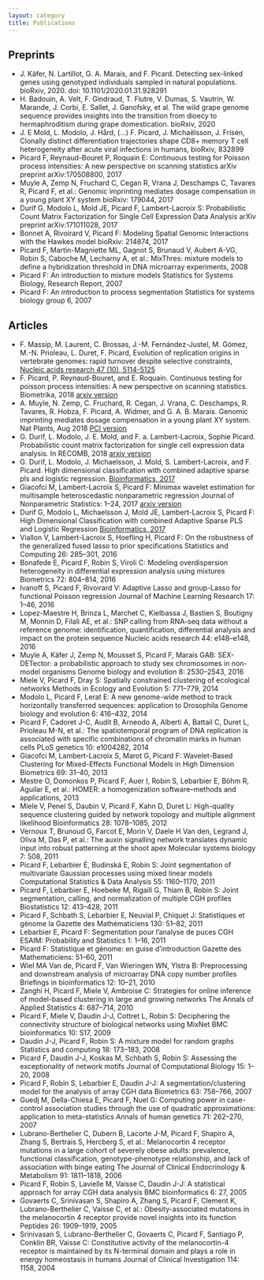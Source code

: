 ```yaml
---
layout: category
title: Publications
---
```


## Preprints 
* J. Käfer, N. Lartillot, G. A. Marais, and F. Picard. Detecting sex-linked genes using genotyped individuals sampled in natural populations. bioRxiv, 2020. doi: 10.1101/2020.01.31.928291
* H. Badouin, A. Velt, F. Gindraud, T. Flutre, V. Dumas, S. Vautrin, W. Marande, J. Corbi, E. Sallet, J. Ganofsky, et al. The wild grape genome sequence provides insights into the transition from dioecy to hermaphroditism during grape domestication. bioRxiv, 2020
* J. E Mold, L. Modolo, J. Hård, (...) F. Picard, J. Michaëlsson, J. Frisén, Clonally distinct differentiation trajectories shape CD8+ memory T cell heterogeneity after acute viral infections in humans, bioRxiv, 832899
* Picard F, Reynaud-Bouret P, Roquain E: Continuous testing for Poisson process intensities: A new perspective on scanning statistics arXiv preprint arXiv:170508800, 2017
* Muyle A, Zemp N, Fruchard C, Cegan R, Vrana J, Deschamps C, Tavares R, Picard F, et al.: Genomic imprinting mediates dosage compensation in a young plant XY system bioRxiv: 179044, 2017
* Durif G, Modolo L, Mold JE, Picard F, Lambert-Lacroix S: Probabilistic Count Matrix Factorization for Single Cell Expression Data Analysis arXiv preprint arXiv:171011028, 2017
* Bonnet A, Rivoirard V, Picard F: Modeling Spatial Genomic Interactions with the Hawkes model bioRxiv: 214874, 2017
* Picard F, Martin-Magniette ML, Gagnot S, Brunaud V, Aubert A-VG, Robin S, Caboche M, Lecharny A, et al.: MixThres: mixture models to define a hybridization threshold in DNA microarray experiments, 2008
* Picard F: An introduction to mixture models Statistics for Systems Biology, Research Report, 2007
* Picard F: An introduction to process segmentation Statistics for systems biology group 6, 2007

## Articles

* F. Massip, M. Laurent, C. Brossas, J.-M. Fernández-Justel, M. Gómez, M.-N. Prioleau, L. Duret, F. Picard, Evolution of replication origins in vertebrate genomes: rapid turnover despite selective constraints, [Nucleic acids research 47 (10), 5114-5125](https://hal.archives-ouvertes.fr/hal-02349718)
* F. Picard, P. Reynaud-Bouret, and E. Roquain. Continuous testing for poisson process intensities: A new perspective on scanning statistics. Biometrika, 2018 [arxiv version](https://arxiv.org/abs/1705.08800)
* A. Muyle, N. Zemp, C. Fruchard, R. Cegan, J. Vrana, C. Deschamps, R. Tavares, R. Hobza, F. Picard, A. Widmer, and G. A. B. Marais. Genomic imprinting mediates dosage compensation in a young plant XY system. Nat Plants, Aug 2018 [PCI version](https://hal.archives-ouvertes.fr/hal-01851376)
* G. Durif, L. Modolo, J. E. Mold, and F. a. Lambert-Lacroix, Sophie Picard. Probabilistic count matrix factorization for single cell expression data analysis. In RECOMB, 2018 [arxiv version](https://arxiv.org/abs/1710.11028)
* G. Durif, L. Modolo, J. Michaelsson, J. Mold, S. Lambert-Lacroix, and F. Picard. High dimensional classification with combined adaptive sparse pls and logistic regression. [Bioinformatics, 2017](https://academic.oup.com/bioinformatics/article/34/3/485/4157444)
* Giacofci M, Lambert-Lacroix S, Picard F: Minimax wavelet estimation for multisample heteroscedastic nonparametric regression Journal of Nonparametric Statistics: 1–24, 2017 [arxiv version](https://arxiv.org/abs/1511.04556) 
* Durif G, Modolo L, Michaelsson J, Mold JE, Lambert-Lacroix S, Picard F: High Dimensional Classification with combined Adaptive Sparse PLS and Logistic Regression [Bioinformatics, 2017](https://academic.oup.com/bioinformatics/article/34/3/485/4157444)
* Viallon V, Lambert-Lacroix S, Hoefling H, Picard F: On the robustness of the generalized fused lasso to prior specifications Statistics and Computing 26: 285–301, 2016
* Bonafede E, Picard F, Robin S, Viroli C: Modeling overdispersion heterogeneity in differential expression analysis using mixtures Biometrics 72: 804–814, 2016
* Ivanoff S, Picard F, Rivoirard V: Adaptive Lasso and group-Lasso for functional Poisson regression Journal of Machine Learning Research 17: 1–46, 2016
* Lopez-Maestre H, Brinza L, Marchet C, Kielbassa J, Bastien S, Boutigny M, Monnin D, Filali AE, et al.: SNP calling from RNA-seq data without a reference genome: identification, quantification, differential analysis and impact on the protein sequence Nucleic acids research 44: e148–e148, 2016
* Muyle A, Käfer J, Zemp N, Mousset S, Picard F, Marais GAB: SEX-DETector: a probabilistic approach to study sex chromosomes in non-model organisms Genome biology and evolution 8: 2530–2543, 2016
* Miele V, Picard F, Dray S: Spatially constrained clustering of ecological networks Methods in Ecology and Evolution 5: 771–779, 2014
* Modolo L, Picard F, Lerat E: A new genome-wide method to track horizontally transferred sequences: application to Drosophila Genome biology and evolution 6: 416–432, 2014
* Picard F, Cadoret J-C, Audit B, Arneodo A, Alberti A, Battail C, Duret L, Prioleau M-N, et al.: The spatiotemporal program of DNA replication is associated with specific combinations of chromatin marks in human cells PLoS genetics 10: e1004282, 2014
* Giacofci M, Lambert-Lacroix S, Marot G, Picard F: Wavelet-Based Clustering for Mixed-Effects Functional Models in High Dimension Biometrics 69: 31–40, 2013
* Mestre O, Domonkos P, Picard F, Auer I, Robin S, Lebarbier E, Böhm R, Aguilar E, et al.: HOMER: a homogenization software–methods and applications, 2013
* Miele V, Penel S, Daubin V, Picard F, Kahn D, Duret L: High-quality sequence clustering guided by network topology and multiple alignment likelihood Bioinformatics 28: 1078–1085, 2012
* Vernoux T, Brunoud G, Farcot E, Morin V, Daele H Van den, Legrand J, Oliva M, Das P, et al.: The auxin signalling network translates dynamic input into robust patterning at the shoot apex Molecular systems biology 7: 508, 2011
* Picard F, Lebarbier É, Budinská E, Robin S: Joint segmentation of multivariate Gaussian processes using mixed linear models Computational Statistics & Data Analysis 55: 1160–1170, 2011
* Picard F, Lebarbier E, Hoebeke M, Rigaill G, Thiam B, Robin S: Joint segmentation, calling, and normalization of multiple CGH profiles Biostatistics 12: 413–428, 2011
* Picard F, Schbath S, Lebarbier E, Neuvial P, Chiquet J: Statistiques et génome la Gazette des Mathématiciens 130: 51–82, 2011
* Lebarbier E, Picard F: Segmentation pour l’analyse de puces CGH ESAIM: Probability and Statistics 1: 1–16, 2011
* Picard F: Statistique et génome: en guise d’introduction Gazette des Mathematiciens: 51–60, 2011
* Wiel MA Van de, Picard F, Van Wieringen WN, Ylstra B: Preprocessing and downstream analysis of microarray DNA copy number profiles Briefings in bioinformatics 12: 10–21, 2010
* Zanghi H, Picard F, Miele V, Ambroise C: Strategies for online inference of model-based clustering in large and growing networks The Annals of Applied Statistics 4: 687–714, 2010
* Picard F, Miele V, Daudin J-J, Cottret L, Robin S: Deciphering the connectivity structure of biological networks using MixNet BMC bioinformatics 10: S17, 2009
* Daudin J-J, Picard F, Robin S: A mixture model for random graphs Statistics and computing 18: 173–183, 2008
* Picard F, Daudin J-J, Koskas M, Schbath S, Robin S: Assessing the exceptionality of network motifs Journal of Computational Biology 15: 1–20, 2008
* Picard F, Robin S, Lebarbier E, Daudin J-J: A segmentation/clustering model for the analysis of array CGH data Biometrics 63: 758–766, 2007
* Guedj M, Della-Chiesa E, Picard F, Nuel G: Computing power in case-control association studies through the use of quadratic approximations: application to meta-statistics Annals of human genetics 71: 262–270, 2007
* Lubrano-Berthelier C, Dubern B, Lacorte J-M, Picard F, Shapiro A, Zhang S, Bertrais S, Hercberg S, et al.: Melanocortin 4 receptor mutations in a large cohort of severely obese adults: prevalence, functional classification, genotype-phenotype relationship, and lack of association with binge eating The Journal of Clinical Endocrinology & Metabolism 91: 1811–1818, 2006
* Picard F, Robin S, Lavielle M, Vaisse C, Daudin J-J: A statistical approach for array CGH data analysis BMC bioinformatics 6: 27, 2005
* Govaerts C, Srinivasan S, Shapiro A, Zhang S, Picard F, Clement K, Lubrano-Berthelier C, Vaisse C, et al.: Obesity-associated mutations in the melanocortin 4 receptor provide novel insights into its function Peptides 26: 1909–1919, 2005
* Srinivasan S, Lubrano-Berthelier C, Govaerts C, Picard F, Santiago P, Conklin BR, Vaisse C: Constitutive activity of the melanocortin-4 receptor is maintained by its N-terminal domain and plays a role in energy homeostasis in humans Journal of Clinical Investigation 114: 1158, 2004

